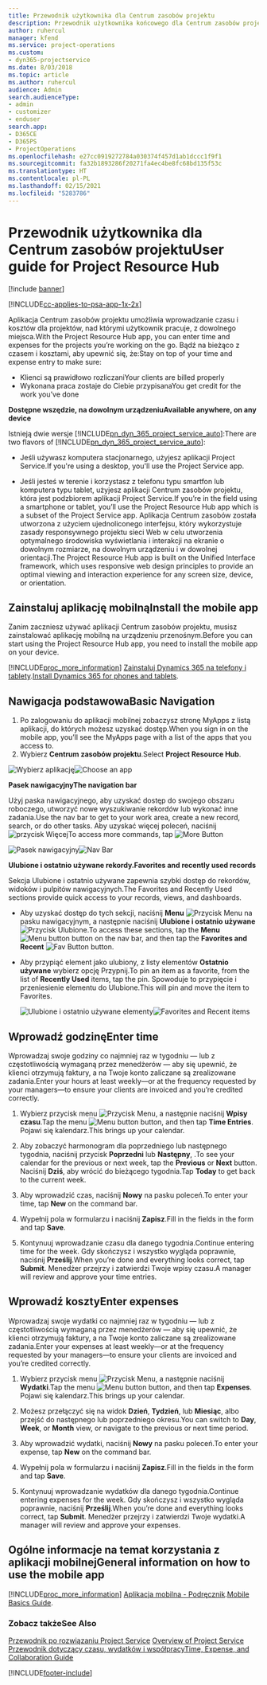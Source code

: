 ```yaml
---
title: Przewodnik użytkownika dla Centrum zasobów projektu
description: Przewodnik użytkownika końcowego dla Centrum zasobów projektu dla Project Service
author: ruhercul
manager: kfend
ms.service: project-operations
ms.custom:
- dyn365-projectservice
ms.date: 8/03/2018
ms.topic: article
ms.author: ruhercul
audience: Admin
search.audienceType:
- admin
- customizer
- enduser
search.app:
- D365CE
- D365PS
- ProjectOperations
ms.openlocfilehash: e27cc0919272784a030374f457d1ab1dccc1f9f1
ms.sourcegitcommit: fa32b1893286f20271fa4ec4be8fc68bd135f53c
ms.translationtype: HT
ms.contentlocale: pl-PL
ms.lasthandoff: 02/15/2021
ms.locfileid: "5283786"
---
```

# <a name="user-guide-for-project-resource-hub"></a><span data-ttu-id="d92a0-103">Przewodnik użytkownika dla Centrum zasobów projektu</span><span class="sxs-lookup"><span data-stu-id="d92a0-103">User guide for Project Resource Hub</span></span>

[!include [banner](../includes/psa-now-project-operations.md)]

[!INCLUDE[cc-applies-to-psa-app-1x-2x](../includes/cc-applies-to-psa-app-1x-2x.md)]

<span data-ttu-id="d92a0-104">Aplikacja Centrum zasobów projektu umożliwia wprowadzanie czasu i kosztów dla projektów, nad którymi użytkownik pracuje, z dowolnego miejsca.</span><span class="sxs-lookup"><span data-stu-id="d92a0-104">With the Project Resource Hub app, you can enter time and expenses for the projects you’re working on the go.</span></span> <span data-ttu-id="d92a0-105">Bądź na bieżąco z czasem i kosztami, aby upewnić się, że:</span><span class="sxs-lookup"><span data-stu-id="d92a0-105">Stay on top of your time and expense entry to make sure:</span></span>

- <span data-ttu-id="d92a0-106">Klienci są prawidłowo rozliczani</span><span class="sxs-lookup"><span data-stu-id="d92a0-106">Your clients are billed properly</span></span>
- <span data-ttu-id="d92a0-107">Wykonana praca zostaje do Ciebie przypisana</span><span class="sxs-lookup"><span data-stu-id="d92a0-107">You get credit for the work you’ve done</span></span>

<span data-ttu-id="d92a0-108">**Dostępne wszędzie, na dowolnym urządzeniu**</span><span class="sxs-lookup"><span data-stu-id="d92a0-108">**Available anywhere, on any device**</span></span>

<span data-ttu-id="d92a0-109">Istnieją dwie wersje [!INCLUDE[pn_dyn_365_project_service_auto](../includes/pn-dyn-365-project-service-auto.md)]:</span><span class="sxs-lookup"><span data-stu-id="d92a0-109">There are two flavors of [!INCLUDE[pn_dyn_365_project_service_auto](../includes/pn-dyn-365-project-service-auto.md)]:</span></span> 

- <span data-ttu-id="d92a0-110">Jeśli używasz komputera stacjonarnego, użyjesz aplikacji Project Service.</span><span class="sxs-lookup"><span data-stu-id="d92a0-110">If you're using a desktop, you'll use the Project Service app.</span></span> 

- <span data-ttu-id="d92a0-111">Jeśli jesteś w terenie i korzystasz z telefonu typu smartfon lub komputera typu tablet, użyjesz aplikacji Centrum zasobów projektu, która jest podzbiorem aplikacji Project Service.</span><span class="sxs-lookup"><span data-stu-id="d92a0-111">If you’re in the field using a smartphone or tablet, you’ll use the Project Resource Hub app which is a subset of the Project Service  app.</span></span> <span data-ttu-id="d92a0-112">Aplikacja Centrum zasobów została utworzona z użyciem ujednoliconego interfejsu, który wykorzystuje zasady responsywnego projektu sieci Web w celu utworzenia optymalnego środowiska wyświetlania i interakcji na ekranie o dowolnym rozmiarze, na dowolnym urządzeniu i w dowolnej orientacji.</span><span class="sxs-lookup"><span data-stu-id="d92a0-112">The Project Resource Hub app is built on the Unified Interface framework, which uses responsive web design principles to provide an optimal viewing and interaction experience for any screen size, device, or orientation.</span></span> 


## <a name="install-the-mobile-app"></a><span data-ttu-id="d92a0-113">Zainstaluj aplikację mobilną</span><span class="sxs-lookup"><span data-stu-id="d92a0-113">Install the mobile app</span></span>
<span data-ttu-id="d92a0-114">Zanim zaczniesz używać aplikacji Centrum zasobów projektu, musisz zainstalować aplikację mobilną na urządzeniu przenośnym.</span><span class="sxs-lookup"><span data-stu-id="d92a0-114">Before you can start using the Project Resource Hub app, you need to install the mobile app on your device.</span></span> 

[!INCLUDE[proc_more_information](../includes/proc-more-information.md)] <span data-ttu-id="d92a0-115">[Zainstaluj Dynamics 365 na telefony i tablety](https://docs.microsoft.com/dynamics365/mobile-app/install-dynamics-365-for-phones-and-tablets).</span><span class="sxs-lookup"><span data-stu-id="d92a0-115">[Install Dynamics 365 for phones and tablets](https://docs.microsoft.com/dynamics365/mobile-app/install-dynamics-365-for-phones-and-tablets).</span></span>

## <a name="basic-navigation"></a><span data-ttu-id="d92a0-116">Nawigacja podstawowa</span><span class="sxs-lookup"><span data-stu-id="d92a0-116">Basic Navigation</span></span>
1.  <span data-ttu-id="d92a0-117">Po zalogowaniu do aplikacji mobilnej zobaczysz stronę MyApps z listą aplikacji, do których możesz uzyskać dostęp.</span><span class="sxs-lookup"><span data-stu-id="d92a0-117">When you sign in on the mobile app, you’ll see the MyApps page with a list of the apps that you access to.</span></span> 
2.  <span data-ttu-id="d92a0-118">Wybierz **Centrum zasobów projektu**.</span><span class="sxs-lookup"><span data-stu-id="d92a0-118">Select **Project Resource Hub**.</span></span>

<span data-ttu-id="d92a0-119">![Wybierz aplikację](media/chooseApp_1.png "Wybierz aplikację")</span><span class="sxs-lookup"><span data-stu-id="d92a0-119">![Choose an app](media/chooseApp_1.png "Choose an app")</span></span>

<span data-ttu-id="d92a0-120">**Pasek nawigacyjny**</span><span class="sxs-lookup"><span data-stu-id="d92a0-120">**The navigation bar**</span></span>

<span data-ttu-id="d92a0-121">Użyj paska nawigacyjnego, aby uzyskać dostęp do swojego obszaru roboczego, utworzyć nowe wyszukiwanie rekordów lub wykonać inne zadania.</span><span class="sxs-lookup"><span data-stu-id="d92a0-121">Use the nav bar to get to your work area, create a new record, search, or do other tasks.</span></span> <span data-ttu-id="d92a0-122">Aby uzyskać więcej poleceń, naciśnij ![przycisk Więcej](media/MoreButton.png "Przycisk Więcej")</span><span class="sxs-lookup"><span data-stu-id="d92a0-122">To access more commands, tap ![More Button](media/MoreButton.png "More Button")</span></span>

<span data-ttu-id="d92a0-123">![Pasek nawigacyjny](media/NavBar_2.png "Pasek nawigacyjny")</span><span class="sxs-lookup"><span data-stu-id="d92a0-123">![Nav Bar](media/NavBar_2.png "Nav Bar")</span></span>

<span data-ttu-id="d92a0-124">**Ulubione i ostatnio używane rekordy.**</span><span class="sxs-lookup"><span data-stu-id="d92a0-124">**Favorites and recently used records**</span></span>

<span data-ttu-id="d92a0-125">Sekcja Ulubione i ostatnio używane zapewnia szybki dostęp do rekordów, widoków i pulpitów nawigacyjnych.</span><span class="sxs-lookup"><span data-stu-id="d92a0-125">The Favorites and Recently Used sections provide quick access to your records, views, and dashboards.</span></span> 

- <span data-ttu-id="d92a0-126">Aby uzyskać dostęp do tych sekcji, naciśnij **Menu** ![Przycisk Menu](media/MenuButton.png "Przycisk Menu") na pasku nawigacyjnym, a następnie naciśnij **Ulubione i ostatnio używane** ![Przycisk Ulubione](media/FavButton.png "Przycisk Ulubione").</span><span class="sxs-lookup"><span data-stu-id="d92a0-126">To access these sections, tap the **Menu** ![Menu button](media/MenuButton.png "Menu button") button on the nav bar, and then tap the **Favorites and Recent** ![Fav Button](media/FavButton.png "Fav Button") button.</span></span>

- <span data-ttu-id="d92a0-127">Aby przypiąć element jako ulubiony, z listy elementów **Ostatnio używane** wybierz opcję Przypnij.</span><span class="sxs-lookup"><span data-stu-id="d92a0-127">To pin an item as a favorite, from the list of **Recently Used** items, tap the pin.</span></span> <span data-ttu-id="d92a0-128">Spowoduje to przypięcie i przeniesienie elementu do Ulubione.</span><span class="sxs-lookup"><span data-stu-id="d92a0-128">This will pin and move the item to Favorites.</span></span>

  <span data-ttu-id="d92a0-129">![Ulubione i ostatnio używane elementy](media/Favs_3.png "Ulubione i ostatnio używane elementy")</span><span class="sxs-lookup"><span data-stu-id="d92a0-129">![Favorites and Recent items](media/Favs_3.png "Favorites and Recent items")</span></span>
 
## <a name="enter-time"></a><span data-ttu-id="d92a0-130">Wprowadź godzinę</span><span class="sxs-lookup"><span data-stu-id="d92a0-130">Enter time</span></span>
<span data-ttu-id="d92a0-131">Wprowadzaj swoje godziny co najmniej raz w tygodniu — lub z częstotliwością wymaganą przez menedżerów — aby się upewnić, że klienci otrzymują faktury, a na Twoje konto zaliczane są zrealizowane zadania.</span><span class="sxs-lookup"><span data-stu-id="d92a0-131">Enter your hours at least weekly—or at the frequency requested by your managers—to ensure your clients are invoiced and you’re credited correctly.</span></span>

1. <span data-ttu-id="d92a0-132">Wybierz przycisk menu ![Przycisk Menu](media/MenuButton.png "Przycisk Menu"), a następnie naciśnij **Wpisy czasu**.</span><span class="sxs-lookup"><span data-stu-id="d92a0-132">Tap the menu ![Menu button](media/MenuButton.png "Menu button") button, and then tap **Time Entries**.</span></span> <span data-ttu-id="d92a0-133">Pojawi się kalendarz.</span><span class="sxs-lookup"><span data-stu-id="d92a0-133">This brings up your calendar.</span></span>

2. <span data-ttu-id="d92a0-134">Aby zobaczyć harmonogram dla poprzedniego lub następnego tygodnia, naciśnij przycisk **Poprzedni** lub **Następny**, .</span><span class="sxs-lookup"><span data-stu-id="d92a0-134">To see your calendar for the previous or next week, tap the **Previous** or **Next** button.</span></span> <span data-ttu-id="d92a0-135">Naciśnij **Dziś**, aby wrócić do bieżącego tygodnia.</span><span class="sxs-lookup"><span data-stu-id="d92a0-135">Tap **Today** to get back to the current week.</span></span>

3. <span data-ttu-id="d92a0-136">Aby wprowadzić czas, naciśnij **Nowy** na pasku poleceń.</span><span class="sxs-lookup"><span data-stu-id="d92a0-136">To enter your time, tap **New** on the command bar.</span></span> 

4. <span data-ttu-id="d92a0-137">Wypełnij pola w formularzu i naciśnij **Zapisz**.</span><span class="sxs-lookup"><span data-stu-id="d92a0-137">Fill in the fields in the form and tap **Save**.</span></span>

5. <span data-ttu-id="d92a0-138">Kontynuuj wprowadzanie czasu dla danego tygodnia.</span><span class="sxs-lookup"><span data-stu-id="d92a0-138">Continue entering time for the week.</span></span> <span data-ttu-id="d92a0-139">Gdy skończysz i wszystko wygląda poprawnie, naciśnij **Prześlij**.</span><span class="sxs-lookup"><span data-stu-id="d92a0-139">When you’re done and everything looks correct, tap **Submit**.</span></span> <span data-ttu-id="d92a0-140">Menedżer przejrzy i zatwierdzi Twoje wpisy czasu.</span><span class="sxs-lookup"><span data-stu-id="d92a0-140">A manager will review and approve your time entries.</span></span>

## <a name="enter-expenses"></a><span data-ttu-id="d92a0-141">Wprowadź koszty</span><span class="sxs-lookup"><span data-stu-id="d92a0-141">Enter expenses</span></span> 
<span data-ttu-id="d92a0-142">Wprowadzaj swoje wydatki co najmniej raz w tygodniu — lub z częstotliwością wymaganą przez menedżerów — aby się upewnić, że klienci otrzymują faktury, a na Twoje konto zaliczane są zrealizowane zadania.</span><span class="sxs-lookup"><span data-stu-id="d92a0-142">Enter your expenses at least weekly—or at the frequency requested by your managers—to ensure your clients are invoiced and you’re credited correctly.</span></span>

1. <span data-ttu-id="d92a0-143">Wybierz przycisk menu ![Przycisk Menu](media/MenuButton.png "Przycisk Menu"), a następnie naciśnij **Wydatki**.</span><span class="sxs-lookup"><span data-stu-id="d92a0-143">Tap the menu ![Menu button](media/MenuButton.png "Menu button") button, and then tap **Expenses**.</span></span> <span data-ttu-id="d92a0-144">Pojawi się kalendarz.</span><span class="sxs-lookup"><span data-stu-id="d92a0-144">This brings up your calendar.</span></span>

2. <span data-ttu-id="d92a0-145">Możesz przełączyć się na widok **Dzień**, **Tydzień**, lub **Miesiąc**, albo przejść do następnego lub poprzedniego okresu.</span><span class="sxs-lookup"><span data-stu-id="d92a0-145">You can switch to **Day**, **Week**, or **Month** view, or navigate to the previous or next time period.</span></span> 

3. <span data-ttu-id="d92a0-146">Aby wprowadzić wydatki, naciśnij **Nowy** na pasku poleceń.</span><span class="sxs-lookup"><span data-stu-id="d92a0-146">To enter your expense, tap **New** on the command bar.</span></span> 

4. <span data-ttu-id="d92a0-147">Wypełnij pola w formularzu i naciśnij **Zapisz**.</span><span class="sxs-lookup"><span data-stu-id="d92a0-147">Fill in the fields in the form and tap **Save**.</span></span>

5. <span data-ttu-id="d92a0-148">Kontynuuj wprowadzanie wydatków dla danego tygodnia.</span><span class="sxs-lookup"><span data-stu-id="d92a0-148">Continue entering expenses for the week.</span></span> <span data-ttu-id="d92a0-149">Gdy skończysz i wszystko wygląda poprawnie, naciśnij **Prześlij**.</span><span class="sxs-lookup"><span data-stu-id="d92a0-149">When you’re done and everything looks correct, tap **Submit**.</span></span> <span data-ttu-id="d92a0-150">Menedżer przejrzy i zatwierdzi Twoje wydatki.</span><span class="sxs-lookup"><span data-stu-id="d92a0-150">A manager will review and approve your expenses.</span></span>

## <a name="general-information-on-how-to-use-the-mobile-app"></a><span data-ttu-id="d92a0-151">Ogólne informacje na temat korzystania z aplikacji mobilnej</span><span class="sxs-lookup"><span data-stu-id="d92a0-151">General information on how to use the mobile app</span></span> 
[!INCLUDE[proc_more_information](../includes/proc-more-information.md)] <span data-ttu-id="d92a0-152">[Aplikacja mobilna - Podręcznik](https://docs.microsoft.com/dynamics365/mobile-app/dynamics-365-phones-tablets-users-guide).</span><span class="sxs-lookup"><span data-stu-id="d92a0-152">[Mobile Basics Guide](https://docs.microsoft.com/dynamics365/mobile-app/dynamics-365-phones-tablets-users-guide).</span></span>

### <a name="see-also"></a><span data-ttu-id="d92a0-153">Zobacz także</span><span class="sxs-lookup"><span data-stu-id="d92a0-153">See Also</span></span>  
 <span data-ttu-id="d92a0-154">[Przewodnik po rozwiązaniu Project Service](../psa/overview.md) </span><span class="sxs-lookup"><span data-stu-id="d92a0-154">[Overview of Project Service](../psa/overview.md) </span></span>  
 [<span data-ttu-id="d92a0-155">Przewodnik dotyczący czasu, wydatków i współpracy</span><span class="sxs-lookup"><span data-stu-id="d92a0-155">Time, Expense, and Collaboration Guide</span></span>](../psa/time-expense-collaboration-guide.md)   
 


[!INCLUDE[footer-include](../includes/footer-banner.md)]